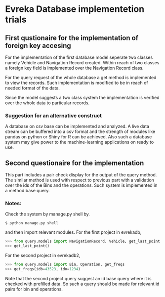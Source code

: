 # Evreka Database implementetion trials
## First qustionaire for the implementation of foreign key accesing
For the implementation of the first database model seperate two classes namely Vehicle and Navigation Record created. Within reach of two classes a foreign key field is implemented over the Navigation Record class.

For the query request of the whole database a get method is implemented to view the records. Such implementation is modified to be in reach of needed format of the data.

Since the model suggests a two class system the implementation is verified over the whole data to particular records.

### Suggestion for an alternative construct
A database on csv base can be implemented and analyzed. A live data stream can be buffered into a csv format and the strength of modules like pandas on python or Shiny for R can be achieved. Also such a database system may give power to the machine-learning applications on ready to use.

## Second questionaire for the implementation
This part includes a pair check display for the output of the query method. The similar method is used with respect to previous part with a validation over the ids of the Bins and the operations. Such system is implemented in a method base query.

### Notes:
Check the system by manage.py shell by.
```
$ python manage.py shell
```
and then import relevant modules.
For the first project in evrekadb,
```python
>>> from query.models import NavigationRecord, Vehicle, get_last_point
>>> get_last_point()
```
For the second project in evrekadb2,
```python
>>> from query.models import Bin, Operation, get_freqs
>>> get_freqs(idb=43523, ido=1234)
```

Note that the second project query suggest an id base query where it is checked with prefilled data. So such a query should be made for relevant id pairs for bin and operations.